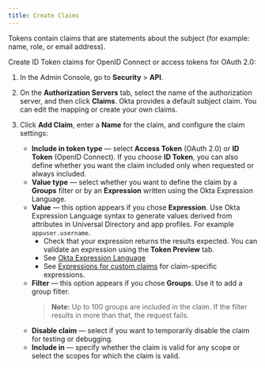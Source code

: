 ```yaml
---
title: Create Claims
---
```


Tokens contain claims that are statements about the subject (for example: name, role, or email address).

Create ID Token claims for OpenID Connect or access tokens for OAuth 2.0:

1. In the Admin Console, go to **Security** > **API**.
1. On the **Authorization Servers** tab, select the name of the authorization server, and then click **Claims**. Okta provides a default subject claim. You can edit the mapping or create your own claims.
1. Click **Add Claim**, enter a **Name** for the claim, and configure the claim settings:

    * **Include in token type** &mdash; select **Access Token** (OAuth 2.0) or **ID Token** (OpenID Connect). If you choose **ID Token**, you can also define whether you want the claim included only when requested or always included.
    * **Value type** &mdash; select whether you want to define the claim by a **Groups** filter or by an **Expression** written using the Okta Expression Language.
    * **Value** &mdash; this option appears if you chose **Expression**. Use Okta Expression Language syntax to generate values derived from attributes in Universal Directory and app profiles. For example `appuser.username`.
      * Check that your expression returns the results expected. You can validate an expression using the **Token Preview** tab.
      * See [Okta Expression Language](/docs/reference/okta-expression-language)
      * See [Expressions for custom claims](/docs/reference/okta-expression-language/#expressions-for-custom-claims) for claim-specific expressions.
    * **Filter** &mdash; this option appears if you chose **Groups**. Use it to add a group filter.
      > **Note:** Up to 100 groups are included in the claim. If the filter results in more than that, the request fails.
    * **Disable claim** &mdash; select if you want to temporarily disable the claim for testing or debugging.
    * **Include in** &mdash; specify whether the claim is valid for any scope or select the scopes for which the claim is valid.

<NextSectionLink/>
